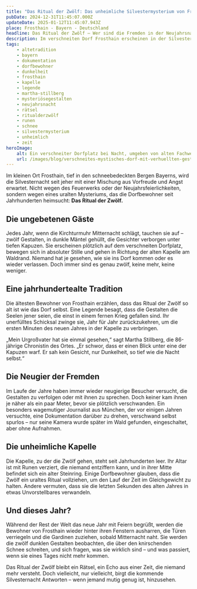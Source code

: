 ```yaml
---
title: "Das Ritual der Zwölf: Das unheimliche Silvestermysterium von Frosthain"
pubDate: 2024-12-31T11:45:07.000Z
updateDate: 2025-01-12T11:45:07.943Z
place: Frosthain - Bayern - Deutschland
headline: Das Ritual der Zwölf – Wer sind die Fremden in der Neujahrsnacht?
description: Im verschneiten Dorf Frosthain erscheinen in der Silvesternacht zwölf mysteriöse Gestalten, die ein uraltes Ritual durchführen.
tags:
    - altetradition
    - bayern
    - dokumentation
    - dorfbewohner
    - dunkelheit
    - frosthain
    - kapelle
    - legende
    - martha-stillberg
    - mysteriösegestalten
    - neujahrsnacht
    - rätsel
    - ritualderzwölf
    - runen
    - schnee
    - silvestermysterium
    - unheimlich
    - zeit
heroImage:
    alt: Ein verschneiter Dorfplatz bei Nacht, umgeben von alten Fachwerkhäusern. Zwölf dunkle, verhüllte Gestalten stehen auf dem Platz, während der Mond durch Wolken ein schwaches Licht auf die Szene wirft. Im Hintergrund führt ein beleuchteter Weg zu einer verlassenen Kapelle am Waldrand, hinter der Nebelschwaden aus einem dunklen Wald aufsteigen.
    url: /images/blog/verschneites-mystisches-dorf-mit-verhuellten-gestalten-bei-nacht.webp
---
```


Im kleinen Ort Frosthain, tief in den schneebedeckten Bergen Bayerns, wird die Silvesternacht seit jeher mit einer Mischung aus Vorfreude und Angst erwartet. Nicht wegen des Feuerwerks oder der Neujahrsfeierlichkeiten, sondern wegen eines uralten Mysteriums, das die Dorfbewohner seit Jahrhunderten heimsucht: **Das Ritual der Zwölf.**

## Die ungebetenen Gäste  

Jedes Jahr, wenn die Kirchturmuhr Mitternacht schlägt, tauchen sie auf – zwölf Gestalten, in dunkle Mäntel gehüllt, die Gesichter verborgen unter tiefen Kapuzen. Sie erscheinen plötzlich auf dem verschneiten Dorfplatz, bewegen sich in absoluter Stille und gehen in Richtung der alten Kapelle am Waldrand. Niemand hat je gesehen, wie sie ins Dorf kommen oder es wieder verlassen. Doch immer sind es genau zwölf, keine mehr, keine weniger.

## Eine jahrhundertealte Tradition  

Die ältesten Bewohner von Frosthain erzählen, dass das Ritual der Zwölf so alt ist wie das Dorf selbst. Eine Legende besagt, dass die Gestalten die Seelen jener seien, die einst in einem fernen Krieg gefallen sind. Ihr unerfülltes Schicksal zwinge sie, Jahr für Jahr zurückzukehren, um die ersten Minuten des neuen Jahres in der Kapelle zu verbringen.

„Mein Urgroßvater hat sie einmal gesehen,“ sagt Martha Stillberg, die 86-jährige Chronistin des Ortes. „Er schwor, dass er einen Blick unter eine der Kapuzen warf. Er sah kein Gesicht, nur Dunkelheit, so tief wie die Nacht selbst.“

## Die Neugier der Fremden  

Im Laufe der Jahre haben immer wieder neugierige Besucher versucht, die Gestalten zu verfolgen oder mit ihnen zu sprechen. Doch keiner kam ihnen je näher als ein paar Meter, bevor sie plötzlich verschwanden. Ein besonders wagemutiger Journalist aus München, der vor einigen Jahren versuchte, eine Dokumentation darüber zu drehen, verschwand selbst spurlos – nur seine Kamera wurde später im Wald gefunden, eingeschaltet, aber ohne Aufnahmen.

## Die unheimliche Kapelle  

Die Kapelle, zu der die Zwölf gehen, steht seit Jahrhunderten leer. Ihr Altar ist mit Runen verziert, die niemand entziffern kann, und in ihrer Mitte befindet sich ein alter Steinring. Einige Dorfbewohner glauben, dass die Zwölf ein uraltes Ritual vollziehen, um den Lauf der Zeit im Gleichgewicht zu halten. Andere vermuten, dass sie die letzten Sekunden des alten Jahres in etwas Unvorstellbares verwandeln.

## Und dieses Jahr?  

Während der Rest der Welt das neue Jahr mit Feiern begrüßt, werden die Bewohner von Frosthain wieder hinter ihren Fenstern ausharren, die Türen verriegeln und die Gardinen zuziehen, sobald Mitternacht naht. Sie werden die zwölf dunklen Gestalten beobachten, die über den knirschenden Schnee schreiten, und sich fragen, was sie wirklich sind – und was passiert, wenn sie eines Tages nicht mehr kommen.

Das Ritual der Zwölf bleibt ein Rätsel, ein Echo aus einer Zeit, die niemand mehr versteht. Doch vielleicht, nur vielleicht, birgt die kommende Silvesternacht Antworten – wenn jemand mutig genug ist, hinzusehen.
